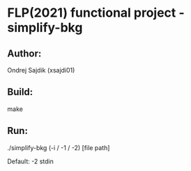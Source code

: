 # FLP(2021) functional project - simplify-bkg
## Author: 
Ondrej Sajdik (xsajdi01)

## Build:
make

## Run:
./simplify-bkg (-i / -1 / -2) [file path]

Default: -2 stdin
